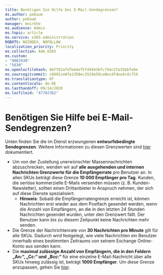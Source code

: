 ```yaml
---
title: Benötigen Sie Hilfe bei E-Mail-Sendegrenzen?
ms.author: pebaum
author: pebaum
manager: mnirkhe
ms.audience: Admin
ms.topic: article
ms.service: o365-administration
ROBOTS: NOINDEX, NOFOLLOW
localization_priority: Priority
ms.collection: Adm_O365
ms.custom:
- "9002938"
- "5630"
ms.openlocfilehash: 66ff82afd7b44ef5fd4943bfc794c2fa35bbfa9e
ms.sourcegitcommit: c6692ce0fa1358ec3529e59ca0ecdfdea4cdc759
ms.translationtype: HT
ms.contentlocale: de-DE
ms.lasthandoff: 09/14/2020
ms.locfileid: "47702362"
---
```

# <a name="need-help-with-email-sending-limits"></a>Benötigen Sie Hilfe bei E-Mail-Sendegrenzen?

Unten finden Sie die im Dienst erzwungenen **entwurfsbedingte Sendegrenzen**. Weitere Informationen zu diesen Grenzwerten sind [hier](https://docs.microsoft.com/office365/servicedescriptions/exchange-online-service-description/exchange-online-limits#receiving-and-sending-limits) dokumentiert.

- Um von der Zustellung unerwünschter Massennachrichten abzuschrecken, wenden wir auf **alle ausgehenden und internen Nachrichten Grenzwerte für die Empfängerrate** pro Benutzer an. In allen SKUs beträgt diese Grenze **10 000 Empfänger pro Tag**.  Kunden, die seriöse kommerzielle E-Mails versenden müssen (z. B. Kunden-Newsletter), sollten einen Drittanbieter in Anspruch nehmen, der sich auf diese Dienste spezialisiert.
    - **Hinweis**: Sobald die Empfängerratengrenze erreicht ist, können Nachrichten erst wieder aus dem Postfach gesendet werden, wenn die Anzahl von Empfängern, an die in den letzten 24 Stunden Nachrichten gesendet wurden, unter den Grenzwert fällt. Der Benutzer kann bis zu diesem Zeitpunkt keine Nachrichten mehr senden.
- Die Grenze der Nachrichtenrate von **30 Nachrichten pro Minute** gilt für alle SKUs. Dadurch wird festgelegt, wie viele Nachrichten ein Benutzer innerhalb eines bestimmten Zeitraums von seinem Exchange Online-Konto aus senden kann.
- Die **maximal zulässige Anzahl von Empfängern, die in den Feldern „An:“, „Cc:“ und „Bcc:“** für eine einzelne E-Mail-Nachricht über alle SKUs hinweg zulässig ist, beträgt **1000 Empfänger**. Um diese Grenze anzupassen, gehen Sie [hier](https://techcommunity.microsoft.com/t5/exchange-team-blog/customizable-recipient-limits-in-office-365/ba-p/1183228).
